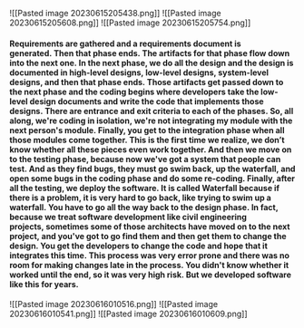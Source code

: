 ![[Pasted image 20230615205438.png]]
![[Pasted image 20230615205608.png]]
![[Pasted image 20230615205754.png]]
#### Requirements are gathered and a requirements document is generated. Then that phase ends. The artifacts for that phase flow down into the next one. In the next phase, we do all the design and the design is documented in high-level designs, low-level designs, system-level designs, and then that phase ends. Those artifacts get passed down to the next phase and the coding begins where developers take the low-level design documents and write the code that implements those designs. There are entrance and exit criteria to each of the phases. So, all along, we're coding in isolation, we're not integrating my module with the next person's module. Finally, you get to the integration phase when all those modules come together. This is the first time we realize, we don’t know whether all these pieces even work together. And then we move on to the testing phase, because now we've got a system that people can test. And as they find bugs, they must go swim back, up the waterfall, and open some bugs in the coding phase and do some re-coding. Finally, after all the testing, we deploy the software. It is called Waterfall because if there is a problem, it is very hard to go back, like trying to swim up a waterfall. You have to go all the way back to the design phase. In fact, because we treat software development like civil engineering projects, sometimes some of those architects have moved on to the next project, and you've got to go find them and then get them to change the design. You get the developers to change the code and hope that it integrates this time. This process was very error prone and there was no room for making changes late in the process. You didn't know whether it worked until the end, so it was very high risk. But we developed software like this for years.
![[Pasted image 20230616010516.png]]
![[Pasted image 20230616010541.png]]
![[Pasted image 20230616010609.png]]




